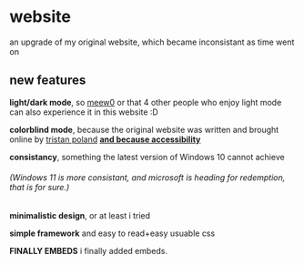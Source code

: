 # website

an upgrade of my original website, which became inconsistant as time went on

## new features

**light/dark mode**, so [meew0](https://twitter.com/meew0) or that 4 other people who enjoy light mode can also experience it in this website :D

**colorblind mode**, because the original website was written and brought online by [tristan poland](https://github.com/tristanpoland) **<u>and because accessibility</u>** <!-- fuck markdownlint -->

**consistancy**, something the latest version of Windows 10 cannot achieve
###### (Windows 11 is more consistant, and microsoft is heading for redemption, that is for sure.) <!-- go away markdownlint -->

**minimalistic design**, or at least i tried

**simple framework** and easy to read+easy usuable css

**FINALLY EMBEDS** i finally added embeds.
